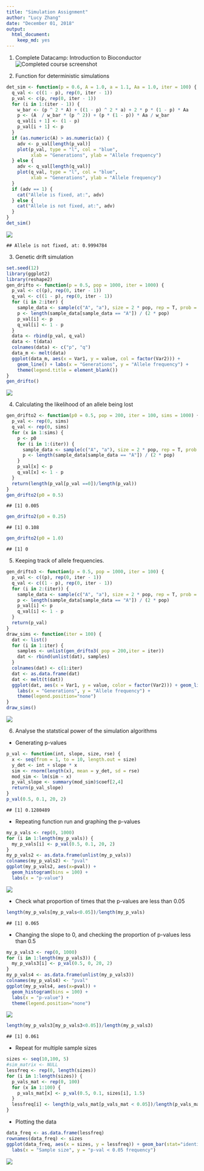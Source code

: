 ```yaml
---
title: "Simulation Assignment"
author: "Lucy Zhang"
date: "December 01, 2018"
output: 
  html_document:
    keep_md: yes
---
```



1. Complete Datacamp: Introduction to Bioconductor
![Completed course screenshot](./screen.png)

2. Function for deterministic simulations


```r
det_sim <- function(p = 0.6, A = 1.0, a = 1.1, Aa = 1.0, iter = 100) {
  q_val <- c((1 - p), rep(0, iter - 1))
  p_val <- c(p, rep(0, iter - 1))
  for (i in 1:(iter - 1)) {
    w_bar <- (p ^ 2 * A) + ((1 - p) ^ 2 * a) + 2 * p * (1 - p) * Aa
    p <- (A  / w_bar * (p ^ 2)) + (p * (1 - p)) * Aa / w_bar
    q_val[i + 1] <- (1 - p)
    p_val[i + 1] <- p
  }
  if (as.numeric(A) > as.numeric(a)) {
    adv <- p_val[length(p_val)]
    plot(p_val, type = "l", col = "blue", 
         xlab = "Generations", ylab = "Allele frequency")
  } else {
    adv <- q_val[length(q_val)]
    plot(q_val, type = "l", col = "blue", 
         xlab = "Generations", ylab = "Allele frequency")
  }
  if (adv == 1) {
    cat("Allele is fixed, at:", adv)
  } else {
    cat("Allele is not fixed, at:", adv)
  }
}
det_sim()
```

![](Simulation_assignment_files/figure-html/unnamed-chunk-1-1.png)<!-- -->

```
## Allele is not fixed, at: 0.9994784
```

3. Genetic drift simulation


```r
set.seed(12)
library(ggplot2)
library(reshape2)
gen_drifto <- function(p = 0.5, pop = 1000, iter = 1000) {
  p_val <- c((p), rep(0, iter - 1))
  q_val <- c((1 - p), rep(0, iter - 1))
  for (i in 2:iter) {
    sample_data <- sample(c("A", "a"), size = 2 * pop, rep = T, prob = c(p, 1 - p))
    p <- length(sample_data[sample_data == "A"]) / (2 * pop)
    p_val[i] <- p
    q_val[i] <- 1 - p
  }
  data <- rbind(p_val, q_val)
  data <- t(data)
  colnames(data) <- c("p", "q")
  data_m <- melt(data)
  ggplot(data_m, aes(x = Var1, y = value, col = factor(Var2))) +
    geom_line() + labs(x = "Generations", y = "Allele frequency") +
    theme(legend.title = element_blank())
}
gen_drifto()
```

![](Simulation_assignment_files/figure-html/unnamed-chunk-2-1.png)<!-- -->

4. Calculating the likelihood of an allele being lost


```r
gen_drifto2 <- function(p0 = 0.5, pop = 200, iter = 100, sims = 1000) {
  p_val <- rep(0, sims)
  q_val <- rep(0, sims)
  for (x in 1:sims) {
    p <- p0
    for (i in 1:(iter)) {
      sample_data <- sample(c("A", "a"), size = 2 * pop, rep = T, prob = c(p, 1 - p))
      p <- length(sample_data[sample_data == "A"]) / (2 * pop)
    }
    p_val[x] <- p
    q_val[x] <- 1 - p
  }
  return(length(p_val[p_val ==0])/length(p_val))
}
gen_drifto2(p0 = 0.5)
```

```
## [1] 0.005
```

```r
gen_drifto2(p0 = 0.25)
```

```
## [1] 0.108
```

```r
gen_drifto2(p0 = 1.0)
```

```
## [1] 0
```

5. Keeping track of allele frequencies.


```r
gen_drifto3 <- function(p = 0.5, pop = 1000, iter = 100) {
  p_val <- c((p), rep(0, iter - 1))
  q_val <- c((1 - p), rep(0, iter - 1))
  for (i in 2:(iter)) {
    sample_data <- sample(c("A", "a"), size = 2 * pop, rep = T, prob = c(p, 1 - p))
    p <- length(sample_data[sample_data == "A"]) / (2 * pop)
    p_val[i] <- p
    q_val[i] <- 1 - p
  }
  return(p_val)
}
draw_sims <- function(iter = 100) {
  dat <- list()
  for (i in 1:iter) {
    samples <- unlist(gen_drifto3( pop = 200,iter = iter))
    dat <- rbind(unlist(dat), samples)
  }
  colnames(dat) <- c(1:iter)
  dat <- as.data.frame(dat)
  dat <- melt(t(dat))
  ggplot(dat, aes(x = Var1, y = value, color = factor(Var2))) + geom_line() +
    labs(x = "Generations", y = "Allele frequency") +
    theme(legend.position="none")
}
draw_sims()
```

![](Simulation_assignment_files/figure-html/unnamed-chunk-4-1.png)<!-- -->

6. Analyse the statstical power of the simulation algorithms
* Generating p-values

```r
p_val <- function(int, slope, size, rse) {
  x <- seq(from = 1, to = 10, length.out = size)
  y_det <- int + slope * x
  sim <- rnorm(length(x), mean = y_det, sd = rse)
  mod_sim <- lm(sim ~ x)
  p_val_slope <- summary(mod_sim)$coef[2,4]
  return(p_val_slope)
}
p_val(0.5, 0.1, 20, 2)
```

```
## [1] 0.1280489
```

* Repeating function run and graphing the p-values


```r
my_p_vals <- rep(0, 1000)
for (i in 1:length(my_p_vals)) {
  my_p_vals[i] <- p_val(0.5, 0.1, 20, 2)
}
my_p_vals2 <- as.data.frame(unlist(my_p_vals))
colnames(my_p_vals2) <- "pval"
ggplot(my_p_vals2, aes(x=pval)) + 
  geom_histogram(bins = 100) +
  labs(x = "p-value") 
```

![](Simulation_assignment_files/figure-html/unnamed-chunk-6-1.png)<!-- -->

* Check what proportion of times that the p-values are less than 0.05


```r
length(my_p_vals[my_p_vals<0.05])/length(my_p_vals)
```

```
## [1] 0.065
```

* Changing the slope to 0, and checking the proportion of p-values less than 0.5


```r
my_p_vals3 <- rep(0, 1000)
for (i in 1:length(my_p_vals3)) {
  my_p_vals3[i] <- p_val(0.5, 0, 20, 2)
}
my_p_vals4 <- as.data.frame(unlist(my_p_vals3))
colnames(my_p_vals4) <- "pval"
ggplot(my_p_vals4, aes(x=pval)) + 
  geom_histogram(bins = 100) + 
  labs(x = "p-value") +
  theme(legend.position="none")
```

![](Simulation_assignment_files/figure-html/unnamed-chunk-8-1.png)<!-- -->

```r
length(my_p_vals3[my_p_vals3<0.05])/length(my_p_vals3)
```

```
## [1] 0.061
```

* Repeat for multiple sample sizes


```r
sizes <- seq(10,100, 5)
#sim_matrix <- NULL
lessfreq <- rep(0, length(sizes))
for (i in 1:length(sizes)) {
  p_vals_mat <- rep(0, 100)
  for (x in 1:100) {
    p_vals_mat[x] <- p_val(0.5, 0.1, sizes[i], 1.5)
  }
  lessfreq[i] <- length(p_vals_mat[p_vals_mat < 0.05])/length(p_vals_mat)
}
```

* Plotting the data


```r
data_freq <- as.data.frame(lessfreq)
rownames(data_freq) <- sizes
ggplot(data_freq, aes(x = sizes, y = lessfreq)) + geom_bar(stat="identity") +
  labs(x = "Sample size", y = "p-val < 0.05 frequency")
```

![](Simulation_assignment_files/figure-html/unnamed-chunk-10-1.png)<!-- -->
